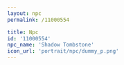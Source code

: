 ```yaml
---
layout: npc
permalink: /11000554

title: Npc
id: '11000554'
npc_name: 'Shadow Tombstone'
icon_url: 'portrait/npc/dummy_p.png'
---
```

